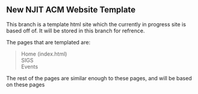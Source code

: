 ## New NJIT ACM Website Template

This branch is a template html site which the currently in progress site is based off of. It will be stored in this branch for refrence.

The pages that are templated are:
> Home (index.html)<br>
> SIGS<br>
> Events

The rest of the pages are similar enough to these pages, and will be based on these pages